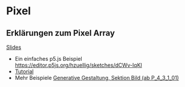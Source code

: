 # Pixel
## Erklärungen zum Pixel Array 
<a href="https://docs.google.com/presentation/d/104VbNZyDklRJWsJmG86VUrvtpTb2S4PbhuwkliPYxVI/edit?usp=sharing" target="_blank">Slides </a>

* Ein einfaches p5.js Beispiel https://editor.p5js.org/hzuellig/sketches/dCWv-IqKI
* <a href="https://www.youtube.com/watch?v=nMUMZ5YRxHI&list=RDCMUCvjgXvBlbQiydffZU7m1_aw" target="_blank">Tutorial</a>
* Mehr Beispiele <a href="http://www.generative-gestaltung.de/2/" target="_blank">Generative Gestaltung, Sektion Bild (ab P_4_3_1_01)</a> 